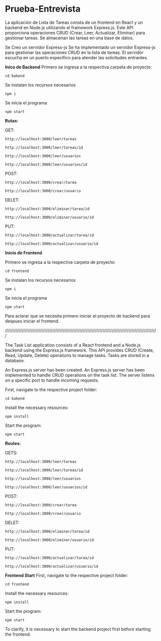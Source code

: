 # Prueba-Entrevista
La aplicación de Lista de Tareas consta de un frontend en React y un backend en Node.js utilizando el framework Express.js. Este API proporciona operaciones CRUD (Crear, Leer, Actualizar, Eliminar) para gestionar tareas. Se almacenan las tareas en una base de datos.

Se Creo un servidor Express-js
Se ha implementado un servidor Express-js para gestionar las operaciones CRUD en la lista de tareas. El servidor escucha en un puerto específico para atender las solicitudes entrantes.

**Inico de Backend**
Primero se ingresa a la respectiva carpeta de proyecto:
```
cd bakend
```
Se instalan los recursos necesarios
```
npm i
```
Se inicia el programa
```
npm start
```
**Rutas:**

GET:
```
http://localhost:3000/leer/tareas

http://localhost:3000/leer/tareas/id

http://localhost:3000/leer/usuarios

http://localhost:3000/leer/usuarios/id
```

POST:
```
http://localhost:3000/crear/tarea

http://localhost:3000/crear/usuario
```

DELET:
```
http://localhost:3000/eliminar/tarea/id

http://localhost:3000/eliminar/usuario/id
```

PUT:
```
http://localhost:3000/actualizar/tarea/id

http://localhost:3000/actualizar/usuario/id
```


**Inicio de Frontend**

Primero se ingresa a la respectiva carpeta de proyecto:
```
cd frontend
```
Se instalan los recursos necesarios
```
npm i
```
Se inicia el programa
```
npm start
```

Para aclarar que se necesita primero iniciar el proyecto de backend para despues iniciar el frontend.

////////////////////////////////////////////////////////////////////////////////////////////////////

The Task List application consists of a React frontend and a Node.js backend using the Express.js framework. This API provides CRUD (Create, Read, Update, Delete) operations to manage tasks. Tasks are stored in a database.

An Express.js server has been created.
An Express.js server has been implemented to handle CRUD operations on the task list. The server listens on a specific port to handle incoming requests.

First, navigate to the respective project folder:
```
cd bakend
```
Install the necessary resources:
```
npm install
```
Start the program:
```
npm start
```
**Routes:**

GETS:
```
http://localhost:3000/leer/tareas

http://localhost:3000/leer/tareas/id

http://localhost:3000/leer/usuarios

http://localhost:3000/leer/usuarios/id
```

POST:
```
http://localhost:3000/crear/tarea

http://localhost:3000/crear/usuario
```

DELET:
```
http://localhost:3000/eliminar/tarea/id

http://localhost:3000/eliminar/usuario/id
```

PUT:
```
http://localhost:3000/actualizar/tarea/id

http://localhost:3000/actualizar/usuario/id
```

**Frontend Start**
First, navigate to the respective project folder:
```
cd frontend
```
Install the necessary resources:
```
npm install
```
Start the program:
```
npm start
```
To clarify, it is necessary to start the backend project first before starting the frontend.

